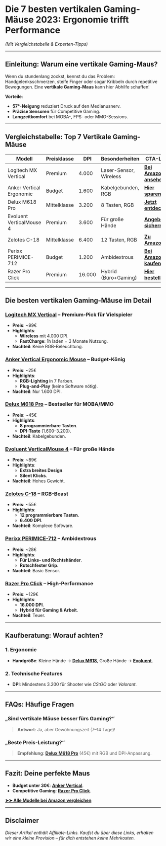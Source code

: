 # Die 7 besten vertikalen Gaming-Mäuse 2023: Ergonomie trifft Performance  
*(Mit Vergleichstabelle & Experten-Tipps)*  

---

## Einleitung: Warum eine vertikale Gaming-Maus?  
Wenn du stundenlang zockst, kennst du das Problem: Handgelenksschmerzen, steife Finger oder sogar Kribbeln durch repetitive Bewegungen. Eine **vertikale Gaming-Maus** kann hier Abhilfe schaffen!  

**Vorteile**:  
- **57°-Neigung** reduziert Druck auf den Medianusnerv.  
- **Präzise Sensoren** für Competitive Gaming.  
- **Langzeitkomfort** bei MOBA-, FPS- oder MMO-Sessions.  

---

## Vergleichstabelle: Top 7 Vertikale Gaming-Mäuse  
| Modell | Preisklasse | DPI | Besonderheiten | CTA-Link |  
|--------|-------------|-----|----------------|----------|  
| Logitech MX Vertical | Premium | 4.000 | Laser-Sensor, Wireless | [**Bei Amazon ansehen**](LINK#) |  
| Anker Vertical Ergonomic | Budget | 1.600 | Kabelgebunden, RGB | [**Hier sparen**](LINK#) |  
| Delux M618 Pro | Mittelklasse | 3.200 | 8 Tasten, RGB | [**Jetzt entdecken**](LINK#) |  
| Evoluent VerticalMouse 4 | Premium | 3.600 | Für große Hände | [**Angebot sichern**](LINK#) |  
| Zelotes C-18 | Mittelklasse | 6.400 | 12 Tasten, RGB | [**Zu Amazon**](LINK#) |  
| Perixx PERIMICE-712 | Budget | 1.200 | Ambidextrous | [**Bei Amazon kaufen**](LINK#) |  
| Razer Pro Click | Premium | 16.000 | Hybrid (Büro+Gaming) | [**Hier bestellen**](LINK#) |  

---

## Die besten vertikalen Gaming-Mäuse im Detail  

### [**Logitech MX Vertical**](LINK#) – Premium-Pick für Vielspieler  
- **Preis**: ~99€  
- **Highlights**:  
  - **Wireless** mit 4.000 DPI.  
  - **FastCharge**: 1h laden = 3 Monate Nutzung.  
- **Nachteil**: Keine RGB-Beleuchtung.  

### [**Anker Vertical Ergonomic Mouse**](LINK#) – Budget-König  
- **Preis**: ~25€  
- **Highlights**:  
  - **RGB-Lighting** in 7 Farben.  
  - **Plug-and-Play** (keine Software nötig).  
- **Nachteil**: Nur 1.600 DPI.  

### [**Delux M618 Pro**](LINK#) – Bestseller für MOBA/MMO  
- **Preis**: ~45€  
- **Highlights**:  
  - **8 programmierbare Tasten**.  
  - **DPI-Taste** (1.600–3.200).  
- **Nachteil**: Kabelgebunden.  

### [**Evoluent VerticalMouse 4**](LINK#) – Für große Hände  
- **Preis**: ~89€  
- **Highlights**:  
  - **Extra breites Design**.  
  - **Silent Klicks**.  
- **Nachteil**: Hohes Gewicht.  

### [**Zelotes C-18**](LINK#) – RGB-Beast  
- **Preis**: ~55€  
- **Highlights**:  
  - **12 programmierbare Tasten**.  
  - **6.400 DPI**.  
- **Nachteil**: Komplexe Software.  

### [**Perixx PERIMICE-712**](LINK#) – Ambidextrous  
- **Preis**: ~28€  
- **Highlights**:  
  - **Für Links- und Rechtshänder**.  
  - **Rutschfester Grip**.  
- **Nachteil**: Basic Sensor.  

### [**Razer Pro Click**](LINK#) – High-Performance  
- **Preis**: ~129€  
- **Highlights**:  
  - **16.000 DPI**.  
  - **Hybrid für Gaming & Arbeit**.  
- **Nachteil**: Teuer.  

---

## Kaufberatung: Worauf achten?  
### 1. Ergonomie  
- **Handgröße**: Kleine Hände → [**Delux M618**](LINK#), Große Hände → [**Evoluent**](LINK#).  

### 2. Technische Features  
- **DPI**: Mindestens 3.200 für Shooter wie *CS:GO* oder *Valorant*.  

---

## FAQs: Häufige Fragen  
### **„Sind vertikale Mäuse besser fürs Gaming?“**  
> **Antwort**: Ja, aber Gewöhnungszeit (7–14 Tage)!  

### **„Beste Preis-Leistung?“**  
> **Empfehlung**: [**Delux M618 Pro**](LINK#) (45€) mit RGB und DPI-Anpassung.  

---

## Fazit: Deine perfekte Maus  
- **Budget unter 30€**: [**Anker Vertical**](LINK#).  
- **Competitive Gaming**: [**Razer Pro Click**](LINK#).  

[**➤➤ Alle Modelle bei Amazon vergleichen**](LINK#)  

---

## Disclaimer  
*Dieser Artikel enthält Affiliate-Links. Kaufst du über diese Links, erhalten wir eine kleine Provision – für dich entstehen keine Mehrkosten.*   
